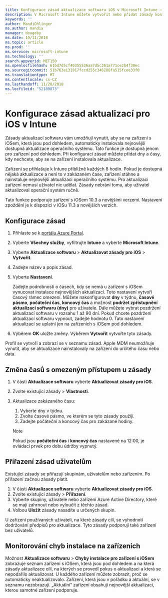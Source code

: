 ```yaml
---
title: Konfigurace zásad aktualizace softwaru iOS v Microsoft Intune – Azure | Microsoft Docs
description: V Microsoft Intune můžete vytvořit nebo přidat zásady konfigurace, které omezují, kdy se na zařízení s iOSem, která spravuje Intune nebo která jsou pod dohledem, mají automaticky instalovat aktualizace softwaru. Můžete zvolit datum a čas, kdy se aktualizace nemají instalovat. Můžete tyto zásady také přiřadit skupinám, uživatelům nebo zařízením a vyhledat případné chyby instalace.
keywords: ''
author: MandiOhlinger
ms.author: mandia
manager: dougeby
ms.date: 10/11/2018
ms.topic: article
ms.prod: ''
ms.service: microsoft-intune
ms.technology: ''
search.appverid: MET150
ms.openlocfilehash: 61bd7d5cf40355536aa7d5c361a771ce2b4f30ec
ms.sourcegitcommit: 51b763e131917fccd255c346286fa515fcee33f0
ms.translationtype: MT
ms.contentlocale: cs-CZ
ms.lasthandoff: 11/20/2018
ms.locfileid: "52189873"
---
```

# <a name="configure-ios-update-policies-in-intune"></a>Konfigurace zásad aktualizací pro iOS v Intune

Zásady aktualizací softwaru vám umožňují vynutit, aby se na zařízení s iOSem, která jsou pod dohledem, automaticky instalovala nejnovější dostupná aktualizace operačního systému. Tato funkce je dostupná jenom pro zařízení pod dohledem. Při konfiguraci zásad můžete přidat dny a časy, kdy nechcete, aby se na zařízení instalovala aktualizace. 

Zařízení se přihlašuje k Intune přibližně každých 8 hodin. Pokud je dostupná nějaká aktualizace a není to v zakázaném čase, zařízení stáhne a nainstaluje nejnovější aktualizaci operačního systému. Pro aktualizaci zařízení nemusí uživatel nic udělat. Zásady nebrání tomu, aby uživatel aktualizoval operační systém ručně.

Tato funkce podporuje zařízení s iOSem 10.3 a novějšími verzemi. Nastavení zpoždění je k dispozici v iOSu 11.3 a novějších verzích.

## <a name="configure-the-policy"></a>Konfigurace zásad
1. Přihlaste se k [portálu Azure Portal](https://portal.azure.com).
2. Vyberte **Všechny služby**, vyfiltrujte **Intune** a vyberte **Microsoft Intune**.
3. Vyberte **Aktualizace softwaru** > **Aktualizovat zásady pro iOS** > **Vytvořit**.
4. Zadejte název a popis zásad.
5. Vyberte **Nastavení**. 

    Zadejte podrobnosti o časech, kdy se nemá u zařízení s iOSem vynucovat instalace nejnovějších aktualizací. Toto nastavení vytvoří časový rámec omezení. Můžete nakonfigurovat **dny** v týdnu, **časové pásmo**, **počáteční čas**, **koncový čas** a možnost **podržet zpřístupnění aktualizací softwaru (dny)** pro uživatele. Dále můžete vybrat pozdržení aktualizací softwaru v rozsahu 1 až 90 dní. Pokud chcete pozdržení aktualizací softwaru vypnout, zadejte hodnotu 0. Tato nastavení aktualizací se uplatní jen na zařízeních s iOSem pod dohledem.

6. Výběrem **OK** uložte změny. Výběrem **Vytvořit** vytvořte tyto zásady.

Profil se vytvoří a zobrazí se v seznamu zásad. Apple MDM neumožňuje vynutit, aby se aktualizace nainstalovaly na zařízení do určitého času nebo data. 

## <a name="change-the-restricted-times-for-the-policy"></a>Změna časů s omezeným přístupem u zásady

1. V části **Aktualizace softwaru** vyberte **Aktualizovat zásady pro iOS**.
2. Zvolte existující zásady > **Vlastnosti**.
3. Aktualizace zakázaného času:

    1. Vyberte dny v týdnu.
    2. Zvolte časové pásmo, ve kterém se tyto zásady použijí.
    3. Zadejte počáteční a koncový čas pro zakázané hodiny.

    > [!NOTE]
    > Pokud jsou **počáteční čas** i **koncový čas** nastavené na 12:00, je ovládací prvek pro dobu údržby vypnutý.

## <a name="assign-the-policy-to-users"></a>Přiřazení zásad uživatelům

Existující zásady se přiřazují skupinám, uživatelům nebo zařízením. Po přiřazení začnou zásady platit.

1. V části **Aktualizace softwaru** vyberte **Aktualizovat zásady pro iOS**.
2. Zvolte existující zásady > **Přiřazení**. 
3. Vyberte skupiny, uživatele nebo zařízení Azure Active Directory, které se mají zahrnout nebo vyloučit z těchto zásad.
4. Volbou **Uložit** zásady nasadíte u určených skupin.

U zařízení používaných uživateli, na které zásady cílí, se vyhodnotí dodržování předpisů pro aktualizace. Tyto zásady podporují také zařízení bez uživatelů.

## <a name="monitor-device-installation-failures"></a>Monitorování chyb instalace na zařízeních
Možnost <!-- 1352223 -->
**Aktualizace softwaru** > **Chyby instalace pro zařízení s iOSem** zobrazuje seznam zařízení s iOSem, která jsou pod dohledem a na která zásady aktualizace cílí, na kterých se provedl pokus o aktualizaci a která se nepodařilo aktualizovat. U každého zařízení můžete zobrazit, proč se automaticky neaktualizovalo. Zařízení, která jsou v pořádku a aktuální, se v seznamu nezobrazují. „Aktuální“ zařízení obsahují nejnovější aktualizaci, kterou samotné zařízení podporuje.

